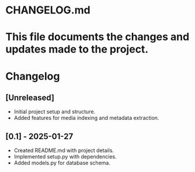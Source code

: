 # CHANGELOG.md
# This file documents the changes and updates made to the project.

# Changelog

## [Unreleased]
- Initial project setup and structure.
- Added features for media indexing and metadata extraction.

## [0.1] - 2025-01-27
- Created README.md with project details.
- Implemented setup.py with dependencies.
- Added models.py for database schema.
